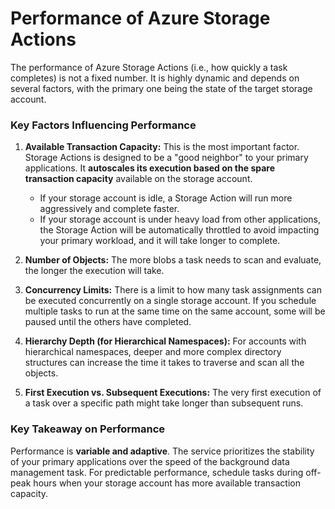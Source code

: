 # Performance of Azure Storage Actions

The performance of Azure Storage Actions (i.e., how quickly a task completes) is not a fixed number. It is highly dynamic and depends on several factors, with the primary one being the state of the target storage account.

### Key Factors Influencing Performance

1.  **Available Transaction Capacity:** This is the most important factor. Storage Actions is designed to be a "good neighbor" to your primary applications. It **autoscales its execution based on the spare transaction capacity** available on the storage account.
    *   If your storage account is idle, a Storage Action will run more aggressively and complete faster.
    *   If your storage account is under heavy load from other applications, the Storage Action will be automatically throttled to avoid impacting your primary workload, and it will take longer to complete.

2.  **Number of Objects:** The more blobs a task needs to scan and evaluate, the longer the execution will take.

3.  **Concurrency Limits:** There is a limit to how many task assignments can be executed concurrently on a single storage account. If you schedule multiple tasks to run at the same time on the same account, some will be paused until the others have completed.

4.  **Hierarchy Depth (for Hierarchical Namespaces):** For accounts with hierarchical namespaces, deeper and more complex directory structures can increase the time it takes to traverse and scan all the objects.

5.  **First Execution vs. Subsequent Executions:** The very first execution of a task over a specific path might take longer than subsequent runs.

### Key Takeaway on Performance
Performance is **variable and adaptive**. The service prioritizes the stability of your primary applications over the speed of the background data management task. For predictable performance, schedule tasks during off-peak hours when your storage account has more available transaction capacity.
